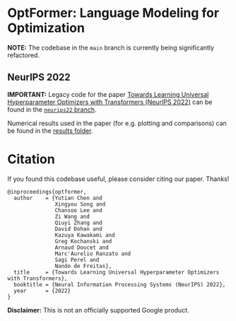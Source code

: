 # OptFormer: Language Modeling for Optimization
**NOTE:** The codebase in the `main` branch is currently being significantly refactored.

## NeurIPS 2022
**IMPORTANT:** Legacy code for the paper [Towards Learning Universal Hyperparameter Optimizers with Transformers (NeurIPS 2022)](https://arxiv.org/abs/2205.13320) can be found in the [`neurips22` branch](https://github.com/google-research/optformer/tree/neurips22).

Numerical results used in the paper (for e.g. plotting and comparisons) can be found in the [results folder](https://github.com/google-research/optformer/tree/main/optformer/results).

# Citation
If you found this codebase useful, please consider citing our paper. Thanks!

```
@inproceedings{optformer,
  author    = {Yutian Chen and
               Xingyou Song and
               Chansoo Lee and
               Zi Wang and
               Qiuyi Zhang and
               David Dohan and
               Kazuya Kawakami and
               Greg Kochanski and
               Arnaud Doucet and
               Marc'Aurelio Ranzato and
               Sagi Perel and
               Nando de Freitas},
  title     = {Towards Learning Universal Hyperparameter Optimizers with Transformers},
  booktitle = {Neural Information Processing Systems (NeurIPS) 2022},
  year      = {2022}
}
```

**Disclaimer:** This is not an officially supported Google product.
